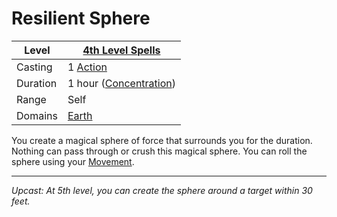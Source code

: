 # Resilient Sphere

| Level    | [4th Level Spells](4th%20Level%20Spells.md)                      |
| -------- | ---------------------------------------------------------------- |
| Casting  | 1 [Action](../../../../Game%20Procedures/Core%20Procedures/Action.md)              |
| Duration | 1 hour ([Concentration](../../Concentration.md)) |
| Range    | Self                                                             |
| Domains  | [Earth](../../Spell%20Domains/Earth.md)                       |

You create a magical sphere of force that surrounds you for the duration. Nothing can pass through or crush this magical sphere. You can roll the sphere using your [Movement](../../../../Game%20Procedures/Combat/Movement.md).

---
*Upcast: At 5th level, you can create the sphere around a target within 30 feet.*
